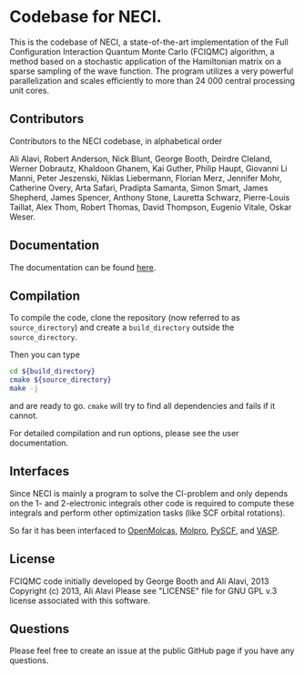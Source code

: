 # Codebase for NECI.

This is the codebase of NECI,
a state-of-the-art implementation of the Full Configuration Interaction Quantum Monte Carlo (FCIQMC) algorithm,
a method based on a stochastic application of the Hamiltonian matrix on a sparse sampling of the wave function.
The program utilizes a
very powerful parallelization and scales efficiently to more than 24 000 central processing unit cores.

## Contributors
Contributors to the NECI codebase, in alphabetical order

Ali Alavi, Robert Anderson, Nick Blunt, George Booth, Deirdre Cleland, Werner Dobrautz,
Khaldoon Ghanem, Kai Guther, Philip Haupt, Giovanni Li Manni, Peter Jeszenski,
Niklas Liebermann, Florian Merz, Jennifer Mohr, Catherine Overy, Arta Safari, Pradipta Samanta,
Simon Smart, James Shepherd, James Spencer, Anthony Stone, Lauretta Schwarz, Pierre-Louis Taillat,
Alex Thom, Robert Thomas, David Thompson, Eugenio Vitale, Oskar Weser.

## Documentation

The documentation can be found [here](https://www2.fkf.mpg.de/alavi/neci/devel/index.html).

## Compilation

To compile the code, clone the repository (now referred to as `source_directory`)
and create a `build_directory` outside the `source_directory`.

Then you can type
```bash
cd ${build_directory}
cmake ${source_directory}
make -j
```
and are ready to go.
`cmake` will try to find all dependencies and fails if it cannot.

For detailed compilation and run options, please see the user documentation.


## Interfaces

Since NECI is mainly a program to solve the CI-problem
and only depends on the 1- and 2-electronic integrals
other code is required to compute these integrals and perform
other optimization tasks (like SCF orbital rotations).

So far it has been interfaced to
[OpenMolcas](https://molcas.gitlab.io/OpenMolcas/sphinx/users.guide/programs/rasscf.html#stochastic-casscf-method),
[Molpro](https://www.molpro.net/),
[PySCF](https://pyscf.org/), and [VASP](https://www.vasp.at/).


## License

FCIQMC code initially developed by George Booth and Ali Alavi, 2013
Copyright (c) 2013, Ali Alavi
Please see "LICENSE" file for GNU GPL v.3 license associated with this software.

## Questions

Please feel free to create an issue at the public GitHub page
if you have any questions.
